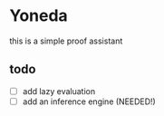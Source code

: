 # Yoneda
this is a simple proof assistant

## todo
- [ ] add lazy evaluation
- [ ] add an inference engine (NEEDED!)
